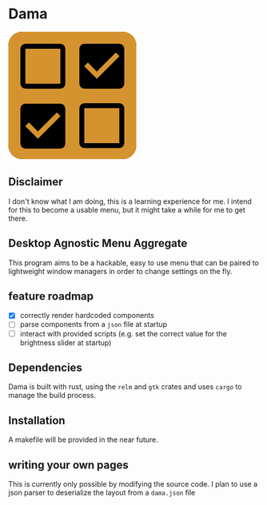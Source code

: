 # Dama
![](assets/icon.png)

## Disclaimer

I don't know what I am doing, this is a learning experience for me.
I intend for this to become a usable menu, but it might take a while for me to get there.

## Desktop Agnostic Menu Aggregate

This program aims to be a hackable, easy to use menu that can be paired to 
lightweight window managers in order to change settings on the fly.


## feature roadmap

- [x] correctly render hardcoded components
- [ ] parse components from a `json` file at startup
- [ ] interact with provided scripts (e.g. set the correct value for the brightness slider at startup)

## Dependencies

Dama is built with rust, using the `relm` and `gtk` crates and uses `cargo` to manage the build process.

## Installation

A makefile will be provided in the near future.

## writing your own pages

This is currently only possible by modifying the source code.
I plan to use a json parser to deserialize the layout from a `dama.json` file
